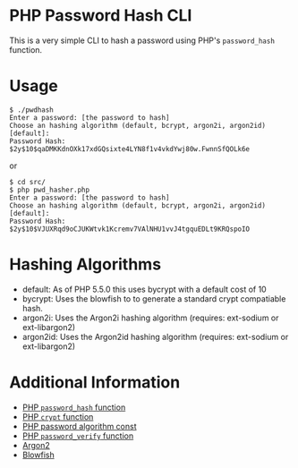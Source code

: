 # PHP Password Hash CLI

This is a very simple CLI to hash a password using PHP's `password_hash` function.


# Usage

```shell
$ ./pwdhash
Enter a password: [the password to hash]
Choose an hashing algorithm (default, bcrypt, argon2i, argon2id) [default]: 
Password Hash: $2y$10$qaDMKKdnOXk17xdGQsixte4LYN8f1v4vkdYwj80w.FwnnSfQOLk6e
```

or

```shell
$ cd src/
$ php pwd_hasher.php
Enter a password: [the password to hash]
Choose an hashing algorithm (default, bcrypt, argon2i, argon2id) [default]: 
Password Hash: $2y$10$VJUXRqd9oCJUKWtvk1Kcremv7VAlNHU1vvJ4tgquEDLt9KRQspoIO
```

# Hashing Algorithms

- default: As of PHP 5.5.0 this uses bycrypt with a default cost of 10
- bycrypt: Uses the blowfish to to generate a standard crypt compatiable hash.
- argon2i: Uses the Argon2i hashing algorithm (requires: ext-sodium or ext-libargon2)
- argon2id: Uses the Argon2id hashing algorithm (requires: ext-sodium or ext-libargon2)

# Additional Information

- [PHP `password_hash` function](https://www.php.net/manual/en/function.password-hash.php)
- [PHP `crypt` function](https://www.php.net/manual/en/function.crypt.php)
- [PHP password algorithm const](https://www.php.net/manual/en/password.constants.php)
- [PHP `password_verify` function](https://www.php.net/manual/en/function.password-verify.php)
- [Argon2](https://github.com/P-H-C/phc-winner-argon2)
- [Blowfish](https://en.wikipedia.org/wiki/Blowfish_(cipher))